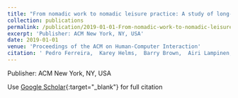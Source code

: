 ```yaml
---
title: "From nomadic work to nomadic leisure practice: A study of long-term bike touring"
collection: publications
permalink: /publication/2019-01-01-From-nomadic-work-to-nomadic-leisure-practice-A-study-of-long-term-bike-touring
excerpt: 'Publisher: ACM New York, NY, USA'
date: 2019-01-01
venue: 'Proceedings of the ACM on Human-Computer Interaction'
citation: ' Pedro Ferreira,  Karey Helms,  Barry Brown,  Airi Lampinen, &quot;From nomadic work to nomadic leisure practice: A study of long-term bike touring.&quot; Proceedings of the ACM on Human-Computer Interaction, 2019.'
---
```

Publisher: ACM New York, NY, USA

Use [Google Scholar](https://scholar.google.com/scholar?q=From+nomadic+work+to+nomadic+leisure+practice:+A+study+of+long+term+bike+touring){:target="_blank"} for full citation